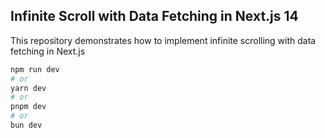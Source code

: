## Infinite Scroll with Data Fetching in Next.js 14

This repository demonstrates how to implement infinite scrolling with data fetching in Next.js 



```bash
npm run dev
# or
yarn dev
# or
pnpm dev
# or
bun dev
```